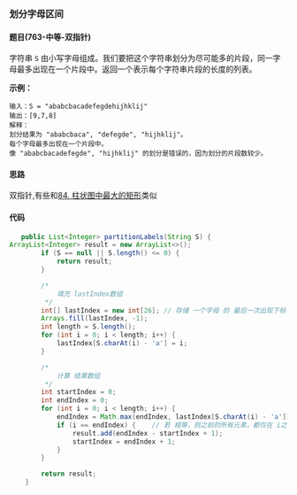 ###  划分字母区间

####  题目(763-中等-双指针)


字符串 `S` 由小写字母组成。我们要把这个字符串划分为尽可能多的片段，同一字母最多出现在一个片段中。返回一个表示每个字符串片段的长度的列表。

 

**示例：**

```
输入：S = "ababcbacadefegdehijhklij"
输出：[9,7,8]
解释：
划分结果为 "ababcbaca", "defegde", "hijhklij"。
每个字母最多出现在一个片段中。
像 "ababcbacadefegde", "hijhklij" 的划分是错误的，因为划分的片段数较少。
```

####  思路

双指针,有些和[84. 柱状图中最大的矩形](https://leetcode-cn.com/problems/largest-rectangle-in-histogram/)类似

####  代码

```java
   public List<Integer> partitionLabels(String S) {
ArrayList<Integer> result = new ArrayList<>();
        if (S == null || S.length() <= 0) {
            return result;
        }

        /*
            填充 lastIndex数组
         */
        int[] lastIndex = new int[26]; // 存储 一个字母 的 最后一次出现下标
        Arrays.fill(lastIndex, -1);
        int length = S.length();
        for (int i = 0; i < length; i++) {
            lastIndex[S.charAt(i) - 'a'] = i;
        }

        /*
            计算 结果数组
         */
        int startIndex = 0;
        int endIndex = 0;
        for (int i = 0; i < length; i++) {
            endIndex = Math.max(endIndex, lastIndex[S.charAt(i) - 'a']);    // 取出当前最大的 最后一个下标
            if (i == endIndex) {    // 若 相等，则之前的所有元素，都仅在 i之前出现，可以记录结果
                result.add(endIndex - startIndex + 1);
                startIndex = endIndex + 1;
            }
        }

        return result;
    }
```

